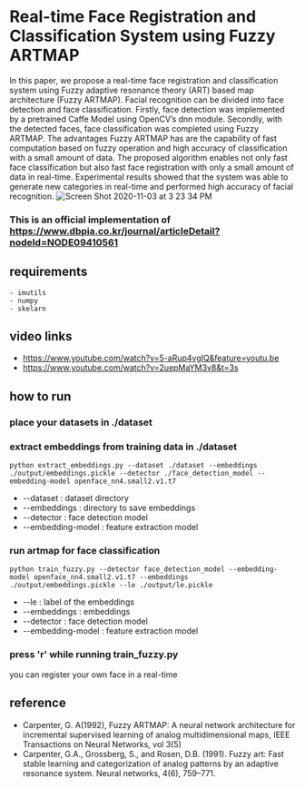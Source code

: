 # Real-time Face Registration and Classification System using Fuzzy ARTMAP
In this paper, we propose a real-time face registration and classification system using Fuzzy adaptive resonance theory (ART) based map architecture (Fuzzy ARTMAP). Facial recognition can be divided into face detection and face classification. Firstly, face detection was implemented by a pretrained Caffe Model using OpenCV’s dnn module. Secondly, with the detected faces, face classification was completed using Fuzzy ARTMAP. The advantages Fuzzy ARTMAP has are the capability of fast
computation based on fuzzy operation and high accuracy of classification with a small amount of data. The proposed algorithm enables not only fast face classification but also fast face registration with only a small amount of data in real-time. Experimental results showed that the system was able to generate new categories in real-time and performed high accuracy of facial recognition.
![Screen Shot 2020-11-03 at 3 23 34 PM](https://user-images.githubusercontent.com/59387731/97955161-e7974200-1de8-11eb-986a-9023fc3d7e3d.png)

### This is an official implementation of https://www.dbpia.co.kr/journal/articleDetail?nodeId=NODE09410561

## requirements
~~~
- imutils
- numpy
- skelarn
~~~

## video links
- https://www.youtube.com/watch?v=5-aRup4vgIQ&feature=youtu.be
- https://www.youtube.com/watch?v=2uepMaYM3v8&t=3s

## how to run
### place your datasets in ./dataset
### extract embeddings from training data in ./dataset
~~~
python extract_embeddings.py --dataset ./dataset --embeddings ./output/embeddings.pickle --detector ./face_detection_model --embedding-model openface_nn4.small2.v1.t7
~~~
- --dataset : dataset directory
- --embeddings : directory to save embeddings
- --detector : face detection model
- --embedding-model : feature extraction model
### run artmap for face classification
~~~
python train_fuzzy.py --detector face_detection_model --embedding-model openface_nn4.small2.v1.t7 --embeddings ./output/embeddings.pickle --le ./output/le.pickle
~~~
- --le : label of the embeddings
- --embeddings : embeddings
- --detector : face detection model
- --embedding-model : feature extraction model

### press 'r' while running train_fuzzy.py
you can register your own face in a real-time

## reference 
- Carpenter, G. A(1992), Fuzzy ARTMAP: A neural network architecture for incremental supervised learning of analog multidimensional maps, IEEE Transactions on Neural Networks, vol 3(5)
- Carpenter, G.A., Grossberg, S., and Rosen, D.B. (1991). Fuzzy art: Fast stable learning and categorization of analog patterns by an adaptive resonance system. Neural networks, 4(6), 759–771.
